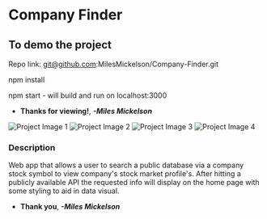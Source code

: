 # **Company Finder**

## To demo the project

Repo link: git@github.com:MilesMickelson/Company-Finder.git

npm install

npm start - will build and run on localhost:3000

* **Thanks for viewing!**, ***-Miles Mickelson***

![Project Image 1](media/Company-Finder-1.png)
![Project Image 2](media/Company-Finder-2.png)
![Project Image 3](media/Company-Finder-3.png)
![Project Image 4](media/Company-Finder-4.png)

### Description

Web app that allows a user to search a public database via a company stock symbol to view company's stock market profile's. After hitting a publicly available API the requested info will display on the home page with some styling to aid in data visual.

* **Thank you**, ***-Miles Mickelson***
